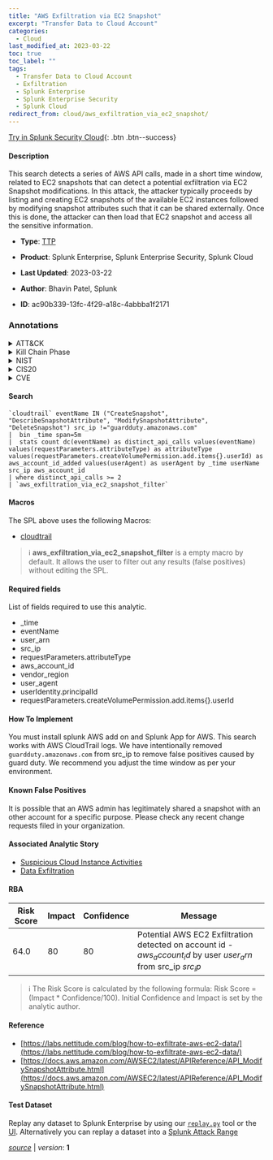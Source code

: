 ```yaml
---
title: "AWS Exfiltration via EC2 Snapshot"
excerpt: "Transfer Data to Cloud Account"
categories:
  - Cloud
last_modified_at: 2023-03-22
toc: true
toc_label: ""
tags:
  - Transfer Data to Cloud Account
  - Exfiltration
  - Splunk Enterprise
  - Splunk Enterprise Security
  - Splunk Cloud
redirect_from: cloud/aws_exfiltration_via_ec2_snapshot/
---
```




[Try in Splunk Security Cloud](https://www.splunk.com/en_us/cyber-security.html){: .btn .btn--success}

#### Description

This search detects a series of AWS API calls, made in a short time window, related to EC2 snapshots that can detect a potential exfiltration via EC2 Snapshot modifications. In this attack, the attacker typically proceeds by listing and creating EC2 snapshots of the available EC2 instances followed by modifying snapshot attributes such that it can be shared externally. Once this is done, the attacker can then load that EC2 snapshot and access all the sensitive information.

- **Type**: [TTP](https://github.com/splunk/security_content/wiki/Detection-Analytic-Types)
- **Product**: Splunk Enterprise, Splunk Enterprise Security, Splunk Cloud

- **Last Updated**: 2023-03-22
- **Author**: Bhavin Patel, Splunk
- **ID**: ac90b339-13fc-4f29-a18c-4abbba1f2171

### Annotations
<details>
  <summary>ATT&CK</summary>

<div markdown="1">

#### [ATT&CK](https://attack.mitre.org/)

| ID          | Technique   | Tactic         |
| ----------- | ----------- |--------------- |
| [T1537](https://attack.mitre.org/techniques/T1537/) | Transfer Data to Cloud Account | Exfiltration |

</div>
</details>


<details>
  <summary>Kill Chain Phase</summary>

<div markdown="1">

* Actions On Objectives


</div>
</details>


<details>
  <summary>NIST</summary>

<div markdown="1">

* DE.CM



</div>
</details>

<details>
  <summary>CIS20</summary>

<div markdown="1">

* CIS 10



</div>
</details>

<details>
  <summary>CVE</summary>

<div markdown="1">


</div>
</details>


#### Search

```
`cloudtrail` eventName IN ("CreateSnapshot", "DescribeSnapshotAttribute", "ModifySnapshotAttribute", "DeleteSnapshot") src_ip !="guardduty.amazonaws.com" 
|  bin _time span=5m 
|  stats count dc(eventName) as distinct_api_calls values(eventName)  values(requestParameters.attributeType) as attributeType values(requestParameters.createVolumePermission.add.items{}.userId) as aws_account_id_added values(userAgent) as userAgent by _time userName src_ip aws_account_id 
| where distinct_api_calls >= 2 
| `aws_exfiltration_via_ec2_snapshot_filter`
```

#### Macros
The SPL above uses the following Macros:
* [cloudtrail](https://github.com/splunk/security_content/blob/develop/macros/cloudtrail.yml)

> :information_source:
> **aws_exfiltration_via_ec2_snapshot_filter** is a empty macro by default. It allows the user to filter out any results (false positives) without editing the SPL.



#### Required fields
List of fields required to use this analytic.
* _time
* eventName
* user_arn
* src_ip
* requestParameters.attributeType
* aws_account_id
* vendor_region
* user_agent
* userIdentity.principalId
* requestParameters.createVolumePermission.add.items{}.userId



#### How To Implement
You must install splunk AWS add on and Splunk App for AWS. This search works with AWS CloudTrail logs. We have intentionally removed `guardduty.amazonaws.com` from src_ip to remove false positives caused by guard duty. We recommend you adjust the time window as per your environment.
#### Known False Positives
It is possible that an AWS admin has legitimately shared a snapshot with an other account for a specific purpose. Please check any recent change requests filed in your organization.

#### Associated Analytic Story
* [Suspicious Cloud Instance Activities](/stories/suspicious_cloud_instance_activities)
* [Data Exfiltration](/stories/data_exfiltration)




#### RBA

| Risk Score  | Impact      | Confidence   | Message      |
| ----------- | ----------- |--------------|--------------|
| 64.0 | 80 | 80 | Potential AWS EC2 Exfiltration detected on account id - $aws_account_id$ by user $user_arn$ from src_ip $src_ip$ |


> :information_source:
> The Risk Score is calculated by the following formula: Risk Score = (Impact * Confidence/100). Initial Confidence and Impact is set by the analytic author.


#### Reference

* [https://labs.nettitude.com/blog/how-to-exfiltrate-aws-ec2-data/](https://labs.nettitude.com/blog/how-to-exfiltrate-aws-ec2-data/)
* [https://docs.aws.amazon.com/AWSEC2/latest/APIReference/API_ModifySnapshotAttribute.html](https://docs.aws.amazon.com/AWSEC2/latest/APIReference/API_ModifySnapshotAttribute.html)



#### Test Dataset
Replay any dataset to Splunk Enterprise by using our [`replay.py`](https://github.com/splunk/attack_data#using-replaypy) tool or the [UI](https://github.com/splunk/attack_data#using-ui).
Alternatively you can replay a dataset into a [Splunk Attack Range](https://github.com/splunk/attack_range#replay-dumps-into-attack-range-splunk-server)




[*source*](https://github.com/splunk/security_content/tree/develop/detections/cloud/aws_exfiltration_via_ec2_snapshot.yml) \| *version*: **1**